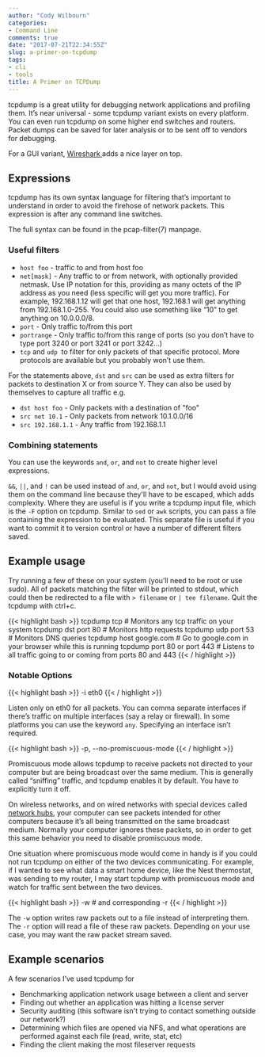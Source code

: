 ```yaml
---
author: "Cody Wilbourn"
categories:
- Command Line
comments: true
date: "2017-07-21T22:34:55Z"
slug: a-primer-on-tcpdump
tags:
- cli
- tools
title: A Primer on TCPDump
---
```


tcpdump is a great utility for debugging network applications and profiling them. It’s near universal - some tcpdump variant exists on every platform. You can even run tcpdump on some higher end switches and routers. Packet dumps can be saved for later analysis or to be sent off to vendors for debugging.
<!--more-->

For a GUI variant, [Wireshark ](https://www.wireshark.org/)adds a nice layer on top.


## Expressions


tcpdump has its own syntax language for filtering that’s important to understand in order to avoid the firehose of network packets. This expression is after any command line switches.

The full syntax can be found in the pcap-filter(7) manpage.


### Useful filters

  * `host foo` - traffic to and from host foo
  * `net[mask]` - Any traffic to or from network, with optionally provided netmask. Use IP notation for this, providing as many octets of the IP address as you need (less specific will get you more traffic). For example, 192.168.1.12 will get that one host, 192.168.1 will get anything from 192.168.1.0-255. You could also use something like “10” to get anything on 10.0.0.0/8.
  * `port` - Only traffic to/from this port
  * `portrange` - Only traffic to/from this range of ports (so you don’t have to type port 3240 or port 3241 or port 3242…)
  * `tcp` and `udp`  to filter for only packets of that specific protocol. More protocols are available but you probably won’t use them.


For the statements above, `dst` and `src` can be used as extra filters for packets to destination X or from source Y. They can also be used by themselves to capture all traffic
e.g.

	
  * `dst host foo` - Only packets with a destination of "foo"
  * `src net 10.1` - Only packets from network 10.1.0.0/16
  * `src 192.168.1.1` - Any traffic from 192.168.1.1


### Combining statements


You can use the keywords `and`, `or`, and `not` to create higher level expressions.

`&&`, `||`, and `!` can be used instead of `and`, `or`, and `not`, but I would avoid using them on the command line because they'll have to be escaped, which adds complexity. Where they are useful is if you write a tcpdump input file, which is the `-F` option on tcpdump. Similar to `sed` or `awk` scripts, you can pass a file containing the expression to be evaluated. This separate file is useful if you want to commit it to version control or have a number of different filters saved.


## Example usage


Try running a few of these on your system (you’ll need to be root or use sudo). All of packets matching the filter will be printed to stdout, which could then be redirected to a file with `> filename` or `| tee filename`. Quit the tcpdump with ctrl+c.

{{< highlight bash >}}
tcpdump tcp # Monitors any tcp traffic on your system
tcpdump dst port 80 # Monitors http requests
tcpdump udp port 53 # Monitors DNS queries
tcpdump host google.com # Go to google.com in your browser while this is running
tcpdump port 80 or port 443 # Listens to all traffic going to or coming from ports 80 and 443
{{< / highlight >}}


### Notable Options


{{< highlight bash >}}
-i eth0
{{< / highlight >}}

Listen only on eth0 for all packets. You can comma separate interfaces if there’s traffic on multiple interfaces (say a relay or firewall). In some platforms you can use the keyword `any`. Specifying an interface isn’t required.

{{< highlight bash >}}
-p, --no-promiscuous-mode
{{< / highlight >}}

Promiscuous mode allows tcpdump to receive packets not directed to your computer but are being broadcast over the same medium. This is generally called “sniffing” traffic, and tcpdump enables it by default. You have to explicitly turn it off.

On wireless networks, and on wired networks with special devices called [network hubs](http://en.wikipedia.org/wiki/Ethernet_hub), your computer can see packets intended for other computers because it’s all being transmitted on the same broadcast medium. Normally your computer ignores these packets, so in order to get this same behavior you need to disable promiscuous mode.

One situation where promiscuous mode would come in handy is if you could not run tcpdump on either of the two devices communicating. For example, if I wanted to see what data a smart home device, like the Nest thermostat, was sending to my router, I may start tcpdump with promiscuous mode and watch for traffic sent between the two devices.

{{< highlight bash >}}
-w # and corresponding -r
{{< / highlight >}}

The `-w` option writes raw packets out to a file instead of interpreting them. The `-r` option will read a file of these raw packets. Depending on your use case, you may want the raw packet stream saved.


## Example scenarios


A few scenarios I’ve used tcpdump for

  * Benchmarking application network usage between a client and server
  * Finding out whether an application was hitting a license server
  * Security auditing (this software isn't trying to contact something outside our network?)
  * Determining which files are opened via NFS, and what operations are performed against each file (read, write, stat, etc)
  * Finding the client making the most fileserver requests


